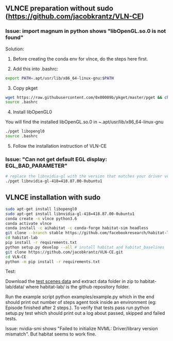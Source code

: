 ## VLNCE preparation without sudo (https://github.com/jacobkrantz/VLN-CE)
### Issue: import magnum in python shows "libOpenGL.so.0 is not found"
Solution:

1. Before creating the conda env for vlnce, do the steps here first.

2. Add this into .bashrc:
```bash
export PATH=.apt/usr/lib/x86_64-linux-gnu:$PATH
```

3. Copy pkget
```bash
wget https://raw.githubusercontent.com/0x00009b/pkget/master/pget && chmod +x pget
source .bashrc
```

4. Install libOpenGL0

You will find the installed libOpenGL.so.0 in ~.apt/usr/lib/x86_64-linux-gnu

```bash
./pget libopengl0
source .bashrc
```

5. Follow the installation instruction of VLN-CE

### Issue: "Can not get default EGL display: EGL_BAD_PARAMETER"
```bash
# replace the libnvidia-gl with the version that matches your driver version
./pget libnvidia-gl-418=418.87.00-0ubuntu1
```
## VLNCE installation with sudo
```bash
sudo apt-get install libopengl0
sudo apt-get install libnvidia-gl-418=418.87.00-0ubuntu1
conda create -n vlnce python3.6
conda activate vlnce
conda install -c aihabitat -c conda-forge habitat-sim headless
git clone --branch stable https://github.com/facebookresearch/habitat-lab.git
cd habitat-lab
pip install -r requirements.txt
python setup.py develop --all # install habitat and habitat_baselines
git clone https://github.com/jacobkrantz/VLN-CE.git
cd VLN-CE
python -m pip install -r requirements.txt
```
Test:

Download the [test scenes data](http://dl.fbaipublicfiles.com/habitat/habitat-test-scenes.zip) and extract data folder in zip to habitat-lab/data/ where habitat-lab/ is the github repository folder.

Run the example script python examples/example.py which in the end should print out number of steps agent took inside an environment (eg: Episode finished after 2 steps.). To verify that tests pass run python setup.py test which should print out a log about passed, skipped and failed tests.

Issue:
nvidia-smi shows "Failed to initialize NVML: Driver/library version mismatch". But habitat seems to work fine.
